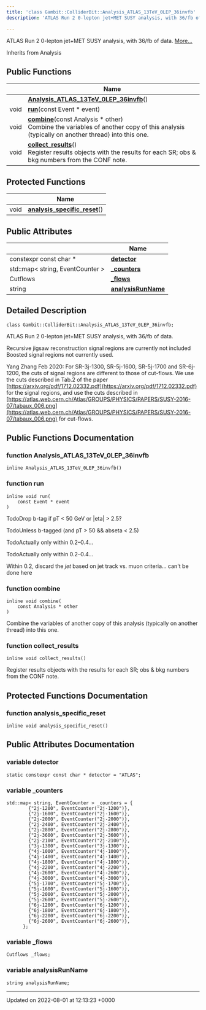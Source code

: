 ```yaml
---
title: 'class Gambit::ColliderBit::Analysis_ATLAS_13TeV_0LEP_36invfb'
description: 'ATLAS Run 2 0-lepton jet+MET SUSY analysis, with 36/fb of data. '

---
```









ATLAS Run 2 0-lepton jet+MET SUSY analysis, with 36/fb of data.  [More...](#detailed-description)

Inherits from Analysis

## Public Functions

|                | Name           |
| -------------- | -------------- |
| | **[Analysis_ATLAS_13TeV_0LEP_36invfb](/documentation/code/classes/classgambit_1_1colliderbit_1_1analysis__atlas__13tev__0lep__36invfb/#function-analysis-atlas-13tev-0lep-36invfb)**() |
| void | **[run](/documentation/code/classes/classgambit_1_1colliderbit_1_1analysis__atlas__13tev__0lep__36invfb/#function-run)**(const Event * event) |
| void | **[combine](/documentation/code/classes/classgambit_1_1colliderbit_1_1analysis__atlas__13tev__0lep__36invfb/#function-combine)**(const Analysis * other)<br>Combine the variables of another copy of this analysis (typically on another thread) into this one.  |
| void | **[collect_results](/documentation/code/classes/classgambit_1_1colliderbit_1_1analysis__atlas__13tev__0lep__36invfb/#function-collect-results)**()<br>Register results objects with the results for each SR; obs & bkg numbers from the CONF note.  |

## Protected Functions

|                | Name           |
| -------------- | -------------- |
| void | **[analysis_specific_reset](/documentation/code/classes/classgambit_1_1colliderbit_1_1analysis__atlas__13tev__0lep__36invfb/#function-analysis-specific-reset)**() |

## Public Attributes

|                | Name           |
| -------------- | -------------- |
| constexpr const char * | **[detector](/documentation/code/classes/classgambit_1_1colliderbit_1_1analysis__atlas__13tev__0lep__36invfb/#variable-detector)**  |
| std::map< string, EventCounter > | **[_counters](/documentation/code/classes/classgambit_1_1colliderbit_1_1analysis__atlas__13tev__0lep__36invfb/#variable--counters)**  |
| Cutflows | **[_flows](/documentation/code/classes/classgambit_1_1colliderbit_1_1analysis__atlas__13tev__0lep__36invfb/#variable--flows)**  |
| string | **[analysisRunName](/documentation/code/classes/classgambit_1_1colliderbit_1_1analysis__atlas__13tev__0lep__36invfb/#variable-analysisrunname)**  |

## Detailed Description

```
class Gambit::ColliderBit::Analysis_ATLAS_13TeV_0LEP_36invfb;
```

ATLAS Run 2 0-lepton jet+MET SUSY analysis, with 36/fb of data. 

Recursive jigsaw reconstruction signal regions are currently not included Boosted signal regions not currently used.

Yang Zhang Feb 2020: For SR-3j-1300, SR-5j-1600, SR-5j-1700 and SR-6j-1200, the cuts of signal regions are different to those of cut-flows. We use the cuts described in Tab.2 of the paper [https://arxiv.org/pdf/1712.02332.pdf](https://arxiv.org/pdf/1712.02332.pdf) for the signal regions, and use the cuts described in [https://atlas.web.cern.ch/Atlas/GROUPS/PHYSICS/PAPERS/SUSY-2016-07/tabaux_006.png](https://atlas.web.cern.ch/Atlas/GROUPS/PHYSICS/PAPERS/SUSY-2016-07/tabaux_006.png) for cut-flows. 

## Public Functions Documentation

### function Analysis_ATLAS_13TeV_0LEP_36invfb

```
inline Analysis_ATLAS_13TeV_0LEP_36invfb()
```


### function run

```
inline void run(
    const Event * event
)
```


TodoDrop b-tag if pT < 50 GeV or |eta| > 2.5? 

TodoUnless b-tagged (and pT > 50 && abseta < 2.5) 

TodoActually only within 0.2&ndash;0.4... 

TodoActually only within 0.2&ndash;0.4... 

Within 0.2, discard the _jet_ based on jet track vs. muon criteria... can't be done here


### function combine

```
inline void combine(
    const Analysis * other
)
```

Combine the variables of another copy of this analysis (typically on another thread) into this one. 

### function collect_results

```
inline void collect_results()
```

Register results objects with the results for each SR; obs & bkg numbers from the CONF note. 

## Protected Functions Documentation

### function analysis_specific_reset

```
inline void analysis_specific_reset()
```


## Public Attributes Documentation

### variable detector

```
static constexpr const char * detector = "ATLAS";
```


### variable _counters

```
std::map< string, EventCounter > _counters = {
        {"2j-1200", EventCounter("2j-1200")},
        {"2j-1600", EventCounter("2j-1600")},
        {"2j-2000", EventCounter("2j-2000")},
        {"2j-2400", EventCounter("2j-2400")},
        {"2j-2800", EventCounter("2j-2800")},
        {"2j-3600", EventCounter("2j-3600")},
        {"2j-2100", EventCounter("2j-2100")},
        {"3j-1300", EventCounter("3j-1300")},
        {"4j-1000", EventCounter("4j-1000")},
        {"4j-1400", EventCounter("4j-1400")},
        {"4j-1800", EventCounter("4j-1800")},
        {"4j-2200", EventCounter("4j-2200")},
        {"4j-2600", EventCounter("4j-2600")},
        {"4j-3000", EventCounter("4j-3000")},
        {"5j-1700", EventCounter("5j-1700")},
        {"5j-1600", EventCounter("5j-1600")},
        {"5j-2000", EventCounter("5j-2000")},
        {"5j-2600", EventCounter("5j-2600")},
        {"6j-1200", EventCounter("6j-1200")},
        {"6j-1800", EventCounter("6j-1800")},
        {"6j-2200", EventCounter("6j-2200")},
        {"6j-2600", EventCounter("6j-2600")},
      };
```


### variable _flows

```
Cutflows _flows;
```


### variable analysisRunName

```
string analysisRunName;
```


-------------------------------

Updated on 2022-08-01 at 12:13:23 +0000